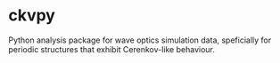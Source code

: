 # ckvpy
Python analysis package for wave optics simulation data, speficially for periodic structures that exhibit Cerenkov-like behaviour.
